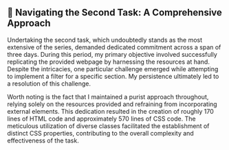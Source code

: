 ## 📝 Navigating the Second Task: A Comprehensive Approach

Undertaking the second task, which undoubtedly stands as the most extensive of the series, demanded dedicated commitment across a span of three days. During this period, my primary objective involved successfully replicating the provided webpage by harnessing the resources at hand. Despite the intricacies, one particular challenge emerged while attempting to implement a filter for a specific section. My persistence ultimately led to a resolution of this challenge.

Worth noting is the fact that I maintained a purist approach throughout, relying solely on the resources provided and refraining from incorporating external elements. This dedication resulted in the creation of roughly 170 lines of HTML code and approximately 570 lines of CSS code. The meticulous utilization of diverse classes facilitated the establishment of distinct CSS properties, contributing to the overall complexity and effectiveness of the task.
